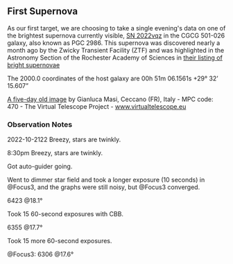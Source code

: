 ## First Supernova

As our first target, we are choosing to take a single evening's data on one of the brightest supernova currently visible, [SN 2022vqz](https://www.rochesterastronomy.org/supernova.html#2022vqz) in the CGCG 501-026 galaxy, also known as PGC 2986. This supernova was discovered nearly a month ago by the Zwicky Transient Facility (ZTF) and was highlighted in the Astronomy Section of the Rochester Academy of Sciences in [their listing of bright supernovae](./https://www.rochesterastronomy.org/supernova.html)

The 2000.0 coordinates of the host galaxy are 00h 51m 06.1561s  +29&deg; 32&rsquo; 15.607&rdquo;

[A five-day old image](./SN2022vqz_16oct2022_pw17_masi.jpg) by Gianluca Masi, Ceccano (FR), Italy - MPC code: 470 - The Virtual Telescope Project - www.virtualtelescope.eu

### Observation Notes

2022-10-2122 Breezy, stars are twinkly.

8:30pm Breezy, stars are twinkly.

Got auto-guider going.

Went to dimmer star field and took a longer exposure (10 seconds) in @Focus3, and the graphs were still noisy, but @Focus3 converged.

6423 @18.1&deg;

Took 15 60-second exposures with CBB.

6355 @17.7&deg;

Took 15 more 60-second exposures.

@Focus3: 6306 @17.6&deg;
